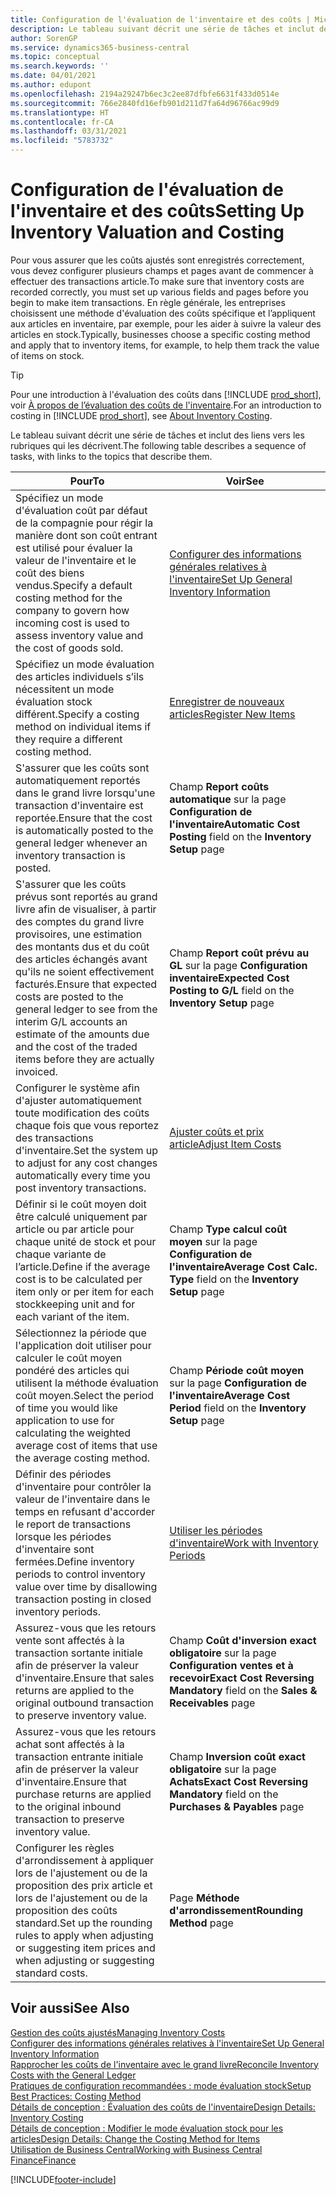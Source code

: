 ```yaml
---
title: Configuration de l'évaluation de l'inventaire et des coûts | Microsoft Docs
description: Le tableau suivant décrit une série de tâches et inclut des liens vers les rubriques qui les décrivent.
author: SorenGP
ms.service: dynamics365-business-central
ms.topic: conceptual
ms.search.keywords: ''
ms.date: 04/01/2021
ms.author: edupont
ms.openlocfilehash: 2194a29247b6ec3c2ee87dfbfe6631f433d0514e
ms.sourcegitcommit: 766e2840fd16efb901d211d7fa64d96766ac99d9
ms.translationtype: HT
ms.contentlocale: fr-CA
ms.lasthandoff: 03/31/2021
ms.locfileid: "5783732"
---
```

# <a name="setting-up-inventory-valuation-and-costing"></a><span data-ttu-id="6a587-103">Configuration de l'évaluation de l'inventaire et des coûts</span><span class="sxs-lookup"><span data-stu-id="6a587-103">Setting Up Inventory Valuation and Costing</span></span>

<span data-ttu-id="6a587-104">Pour vous assurer que les coûts ajustés sont enregistrés correctement, vous devez configurer plusieurs champs et pages avant de commencer à effectuer des transactions article.</span><span class="sxs-lookup"><span data-stu-id="6a587-104">To make sure that inventory costs are recorded correctly, you must set up various fields and pages before you begin to make item transactions.</span></span> <span data-ttu-id="6a587-105">En règle générale, les entreprises choisissent une méthode d'évaluation des coûts spécifique et l’appliquent aux articles en inventaire, par exemple, pour les aider à suivre la valeur des articles en stock.</span><span class="sxs-lookup"><span data-stu-id="6a587-105">Typically, businesses choose a specific costing method and apply that to inventory items, for example, to help them track the value of items on stock.</span></span>  

> [!TIP]
> <span data-ttu-id="6a587-106">Pour une introduction à l'évaluation des coûts dans [!INCLUDE [prod_short](includes/prod_short.md)], voir [À propos de l’évaluation des coûts de l'inventaire](finance-learn-about-costing.md).</span><span class="sxs-lookup"><span data-stu-id="6a587-106">For an introduction to costing in [!INCLUDE [prod_short](includes/prod_short.md)], see [About Inventory Costing](finance-learn-about-costing.md).</span></span>

<span data-ttu-id="6a587-107">Le tableau suivant décrit une série de tâches et inclut des liens vers les rubriques qui les décrivent.</span><span class="sxs-lookup"><span data-stu-id="6a587-107">The following table describes a sequence of tasks, with links to the topics that describe them.</span></span>

|<span data-ttu-id="6a587-108">**Pour**</span><span class="sxs-lookup"><span data-stu-id="6a587-108">**To**</span></span>|<span data-ttu-id="6a587-109">**Voir**</span><span class="sxs-lookup"><span data-stu-id="6a587-109">**See**</span></span>|  
|------------|-------------|
|<span data-ttu-id="6a587-110">Spécifiez un mode d'évaluation coût par défaut de la compagnie pour régir la manière dont son coût entrant est utilisé pour évaluer la valeur de l'inventaire et le coût des biens vendus.</span><span class="sxs-lookup"><span data-stu-id="6a587-110">Specify a default costing method for the company to govern how incoming cost is used to assess inventory value and the cost of goods sold.</span></span>|[<span data-ttu-id="6a587-111">Configurer des informations générales relatives à l'inventaire</span><span class="sxs-lookup"><span data-stu-id="6a587-111">Set Up General Inventory Information</span></span>](inventory-how-setup-general.md)|  
|<span data-ttu-id="6a587-112">Spécifiez un mode évaluation des articles individuels s’ils nécessitent un mode évaluation stock différent.</span><span class="sxs-lookup"><span data-stu-id="6a587-112">Specify a costing method on individual items if they require a different costing method.</span></span>|[<span data-ttu-id="6a587-113">Enregistrer de nouveaux articles</span><span class="sxs-lookup"><span data-stu-id="6a587-113">Register New Items</span></span>](inventory-how-register-new-items.md)|  
|<span data-ttu-id="6a587-114">S'assurer que les coûts sont automatiquement reportés dans le grand livre lorsqu'une transaction d'inventaire est reportée.</span><span class="sxs-lookup"><span data-stu-id="6a587-114">Ensure that the cost is automatically posted to the general ledger whenever an inventory transaction is posted.</span></span>|<span data-ttu-id="6a587-115">Champ **Report coûts automatique** sur la page **Configuration de l'inventaire**</span><span class="sxs-lookup"><span data-stu-id="6a587-115">**Automatic Cost Posting** field on the **Inventory Setup** page</span></span>|  
|<span data-ttu-id="6a587-116">S'assurer que les coûts prévus sont reportés au grand livre afin de visualiser, à partir des comptes du grand livre provisoires, une estimation des montants dus et du coût des articles échangés avant qu'ils ne soient effectivement facturés.</span><span class="sxs-lookup"><span data-stu-id="6a587-116">Ensure that expected costs are posted to the general ledger to see from the interim G/L accounts an estimate of the amounts due and the cost of the traded items before they are actually invoiced.</span></span>|<span data-ttu-id="6a587-117">Champ **Report coût prévu au GL** sur la page **Configuration inventaire**</span><span class="sxs-lookup"><span data-stu-id="6a587-117">**Expected Cost Posting to G/L** field on the **Inventory Setup** page</span></span>|  
|<span data-ttu-id="6a587-118">Configurer le système afin d'ajuster automatiquement toute modification des coûts chaque fois que vous reportez des transactions d'inventaire.</span><span class="sxs-lookup"><span data-stu-id="6a587-118">Set the system up to adjust for any cost changes automatically every time you post inventory transactions.</span></span>|[<span data-ttu-id="6a587-119">Ajuster coûts et prix article</span><span class="sxs-lookup"><span data-stu-id="6a587-119">Adjust Item Costs</span></span>](inventory-how-adjust-item-costs.md)|  
|<span data-ttu-id="6a587-120">Définir si le coût moyen doit être calculé uniquement par article ou par article pour chaque unité de stock et pour chaque variante de l’article.</span><span class="sxs-lookup"><span data-stu-id="6a587-120">Define if the average cost is to be calculated per item only or per item for each stockkeeping unit and for each variant of the item.</span></span>|<span data-ttu-id="6a587-121">Champ **Type calcul coût moyen** sur la page **Configuration de l'inventaire**</span><span class="sxs-lookup"><span data-stu-id="6a587-121">**Average Cost Calc. Type** field on the **Inventory Setup** page</span></span>|  
|<span data-ttu-id="6a587-122">Sélectionnez la période que l'application doit utiliser pour calculer le coût moyen pondéré des articles qui utilisent la méthode évaluation coût moyen.</span><span class="sxs-lookup"><span data-stu-id="6a587-122">Select the period of time you would like application to use for calculating the weighted average cost of items that use the average costing method.</span></span>|<span data-ttu-id="6a587-123">Champ **Période coût moyen** sur la page **Configuration de l'inventaire**</span><span class="sxs-lookup"><span data-stu-id="6a587-123">**Average Cost Period** field on the **Inventory Setup** page</span></span>|  
|<span data-ttu-id="6a587-124">Définir des périodes d'inventaire pour contrôler la valeur de l'inventaire dans le temps en refusant d'accorder le report de transactions lorsque les périodes d'inventaire sont fermées.</span><span class="sxs-lookup"><span data-stu-id="6a587-124">Define inventory periods to control inventory value over time by disallowing transaction posting in closed inventory periods.</span></span>|[<span data-ttu-id="6a587-125">Utiliser les périodes d'inventaire</span><span class="sxs-lookup"><span data-stu-id="6a587-125">Work with Inventory Periods</span></span>](finance-how-to-work-with-inventory-periods.md)|  
|<span data-ttu-id="6a587-126">Assurez-vous que les retours vente sont affectés à la transaction sortante initiale afin de préserver la valeur d'inventaire.</span><span class="sxs-lookup"><span data-stu-id="6a587-126">Ensure that sales returns are applied to the original outbound transaction to preserve inventory value.</span></span>|<span data-ttu-id="6a587-127">Champ **Coût d'inversion exact obligatoire** sur la page **Configuration ventes et à recevoir**</span><span class="sxs-lookup"><span data-stu-id="6a587-127">**Exact Cost Reversing Mandatory** field on the **Sales & Receivables** page</span></span>|  
|<span data-ttu-id="6a587-128">Assurez-vous que les retours achat sont affectés à la transaction entrante initiale afin de préserver la valeur d'inventaire.</span><span class="sxs-lookup"><span data-stu-id="6a587-128">Ensure that purchase returns are applied to the original inbound transaction to preserve inventory value.</span></span>|<span data-ttu-id="6a587-129">Champ **Inversion coût exact obligatoire** sur la page **Achats**</span><span class="sxs-lookup"><span data-stu-id="6a587-129">**Exact Cost Reversing Mandatory** field on the **Purchases & Payables** page</span></span>|
|<span data-ttu-id="6a587-130">Configurer les règles d'arrondissement à appliquer lors de l'ajustement ou de la proposition des prix article et lors de l'ajustement ou de la proposition des coûts standard.</span><span class="sxs-lookup"><span data-stu-id="6a587-130">Set up the rounding rules to apply when adjusting or suggesting item prices and when adjusting or suggesting standard costs.</span></span>|<span data-ttu-id="6a587-131">Page **Méthode d'arrondissement**</span><span class="sxs-lookup"><span data-stu-id="6a587-131">**Rounding Method** page</span></span>|  

## <a name="see-also"></a><span data-ttu-id="6a587-132">Voir aussi</span><span class="sxs-lookup"><span data-stu-id="6a587-132">See Also</span></span>

[<span data-ttu-id="6a587-133">Gestion des coûts ajustés</span><span class="sxs-lookup"><span data-stu-id="6a587-133">Managing Inventory Costs</span></span>](finance-manage-inventory-costs.md)  
[<span data-ttu-id="6a587-134">Configurer des informations générales relatives à l'inventaire</span><span class="sxs-lookup"><span data-stu-id="6a587-134">Set Up General Inventory Information</span></span>](inventory-how-setup-general.md)  
[<span data-ttu-id="6a587-135">Rapprocher les coûts de l'inventaire avec le grand livre</span><span class="sxs-lookup"><span data-stu-id="6a587-135">Reconcile Inventory Costs with the General Ledger</span></span>](finance-how-to-post-inventory-costs-to-the-general-ledger.md)  
[<span data-ttu-id="6a587-136">Pratiques de configuration recommandées : mode évaluation stock</span><span class="sxs-lookup"><span data-stu-id="6a587-136">Setup Best Practices: Costing Method</span></span>](setup-best-practices-costing-method.md)  
[<span data-ttu-id="6a587-137">Détails de conception : Évaluation des coûts de l'inventaire</span><span class="sxs-lookup"><span data-stu-id="6a587-137">Design Details: Inventory Costing</span></span>](design-details-inventory-costing.md)  
[<span data-ttu-id="6a587-138">Détails de conception : Modifier le mode évaluation stock pour les articles</span><span class="sxs-lookup"><span data-stu-id="6a587-138">Design Details: Change the Costing Method for Items</span></span>](design-details-changing-costing-methods.md)  
[<span data-ttu-id="6a587-139">Utilisation de Business Central</span><span class="sxs-lookup"><span data-stu-id="6a587-139">Working with Business Central</span></span>](ui-work-product.md)  
[<span data-ttu-id="6a587-140">Finance</span><span class="sxs-lookup"><span data-stu-id="6a587-140">Finance</span></span>](finance.md)  


[!INCLUDE[footer-include](includes/footer-banner.md)]
